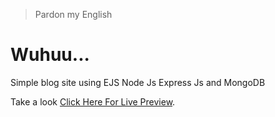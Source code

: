 > Pardon my English

# Wuhuu...

Simple blog site using EJS Node Js Express Js and MongoDB

Take a look [Click Here For Live Preview](https://wuhuu-blogs.herokuapp.com/log-in).
